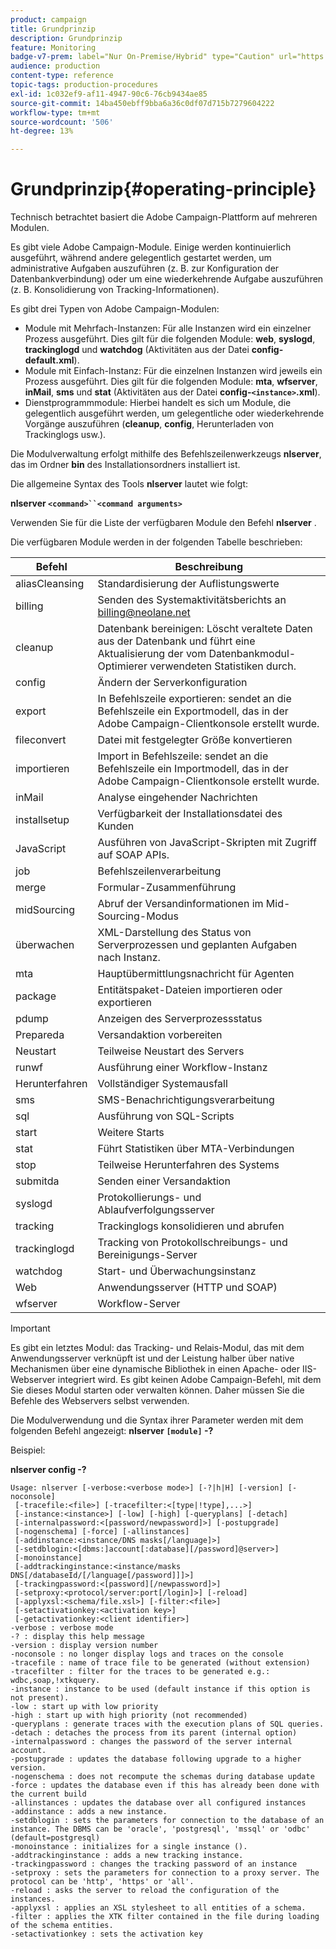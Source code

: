 ```yaml
---
product: campaign
title: Grundprinzip
description: Grundprinzip
feature: Monitoring
badge-v7-prem: label="Nur On-Premise/Hybrid" type="Caution" url="https://experienceleague.adobe.com/docs/campaign-classic/using/installing-campaign-classic/architecture-and-hosting-models/hosting-models-lp/hosting-models.html?lang=de" tooltip="Gilt nur für Hybrid- und On-Premise-Bereitstellungen"
audience: production
content-type: reference
topic-tags: production-procedures
exl-id: 1c032ef9-af11-4947-90c6-76cb9434ae85
source-git-commit: 14ba450ebff9bba6a36c0df07d715b7279604222
workflow-type: tm+mt
source-wordcount: '506'
ht-degree: 13%

---
```


# Grundprinzip{#operating-principle}



Technisch betrachtet basiert die Adobe Campaign-Plattform auf mehreren Modulen.

Es gibt viele Adobe Campaign-Module. Einige werden kontinuierlich ausgeführt, während andere gelegentlich gestartet werden, um administrative Aufgaben auszuführen (z. B. zur Konfiguration der Datenbankverbindung) oder um eine wiederkehrende Aufgabe auszuführen (z. B. Konsolidierung von Tracking-Informationen).

Es gibt drei Typen von Adobe Campaign-Modulen:

* Module mit Mehrfach-Instanzen: Für alle Instanzen wird ein einzelner Prozess ausgeführt. Dies gilt für die folgenden Module: **web**, **syslogd**, **trackinglogd** und **watchdog** (Aktivitäten aus der Datei **config-default.xml**).
* Module mit Einfach-Instanz: Für die einzelnen Instanzen wird jeweils ein Prozess ausgeführt. Dies gilt für die folgenden Module: **mta**, **wfserver**, **inMail**, **sms** und **stat** (Aktivitäten aus der Datei **config-`<instance>`.xml**).
* Dienstprogrammmodule: Hierbei handelt es sich um Module, die gelegentlich ausgeführt werden, um gelegentliche oder wiederkehrende Vorgänge auszuführen (**cleanup**, **config**, Herunterladen von Trackinglogs usw.).

Die Modulverwaltung erfolgt mithilfe des Befehlszeilenwerkzeugs **nlserver**, das im Ordner **bin** des Installationsordners installiert ist.

Die allgemeine Syntax des Tools **nlserver** lautet wie folgt:

**nlserver `<command>``<command arguments>`**

Verwenden Sie für die Liste der verfügbaren Module den Befehl **nlserver** .

Die verfügbaren Module werden in der folgenden Tabelle beschrieben:

| Befehl | Beschreibung |
|---|---|
| aliasCleansing | Standardisierung der Auflistungswerte |
| billing | Senden des Systemaktivitätsberichts an billing@neolane.net |
| cleanup | Datenbank bereinigen: Löscht veraltete Daten aus der Datenbank und führt eine Aktualisierung der vom Datenbankmodul-Optimierer verwendeten Statistiken durch. |
| config | Ändern der Serverkonfiguration |
| export | In Befehlszeile exportieren: sendet an die Befehlszeile ein Exportmodell, das in der Adobe Campaign-Clientkonsole erstellt wurde. |
| fileconvert | Datei mit festgelegter Größe konvertieren |
| importieren | Import in Befehlszeile: sendet an die Befehlszeile ein Importmodell, das in der Adobe Campaign-Clientkonsole erstellt wurde. |
| inMail | Analyse eingehender Nachrichten |
| installsetup | Verfügbarkeit der Installationsdatei des Kunden |
| JavaScript | Ausführen von JavaScript-Skripten mit Zugriff auf SOAP APIs. |
| job | Befehlszeilenverarbeitung |
| merge | Formular-Zusammenführung |
| midSourcing | Abruf der Versandinformationen im Mid-Sourcing-Modus |
| überwachen | XML-Darstellung des Status von Serverprozessen und geplanten Aufgaben nach Instanz. |
| mta | Hauptübermittlungsnachricht für Agenten |
| package | Entitätspaket-Dateien importieren oder exportieren |
| pdump | Anzeigen des Serverprozessstatus |
| Prepareda | Versandaktion vorbereiten |
| Neustart | Teilweise Neustart des Servers |
| runwf | Ausführung einer Workflow-Instanz |
| Herunterfahren | Vollständiger Systemausfall |
| sms | SMS-Benachrichtigungsverarbeitung |
| sql | Ausführung von SQL-Scripts |
| start | Weitere Starts |
| stat | Führt Statistiken über MTA-Verbindungen |
| stop | Teilweise Herunterfahren des Systems |
| submitda | Senden einer Versandaktion |
| syslogd | Protokollierungs- und Ablaufverfolgungsserver |
| tracking | Trackinglogs konsolidieren und abrufen |
| trackinglogd | Tracking von Protokollschreibungs- und Bereinigungs-Server |
| watchdog | Start- und Überwachungsinstanz |
| Web | Anwendungsserver (HTTP und SOAP) |
| wfserver | Workflow-Server |

>[!IMPORTANT]
>
>Es gibt ein letztes Modul: das Tracking- und Relais-Modul, das mit dem Anwendungsserver verknüpft ist und der Leistung halber über native Mechanismen über eine dynamische Bibliothek in einen Apache- oder IIS-Webserver integriert wird. Es gibt keinen Adobe Campaign-Befehl, mit dem Sie dieses Modul starten oder verwalten können. Daher müssen Sie die Befehle des Webservers selbst verwenden.

Die Modulverwendung und die Syntax ihrer Parameter werden mit dem folgenden Befehl angezeigt: **nlserver `[module]` -?**

Beispiel:

**nlserver config -?**

```
Usage: nlserver [-verbose:<verbose mode>] [-?|h|H] [-version] [-noconsole]
 [-tracefile:<file>] [-tracefilter:<[type|!type],...>]
 [-instance:<instance>] [-low] [-high] [-queryplans] [-detach]
 [-internalpassword:<[password/newpassword]>] [-postupgrade]
 [-nogenschema] [-force] [-allinstances]
 [-addinstance:<instance/DNS masks[/language]>]
 [-setdblogin:<[dbms:]account[:database][/password]@server>]
 [-monoinstance]
 [-addtrackinginstance:<instance/masks DNS[/databaseId/[/language[/password]]]>]
 [-trackingpassword:<[password][/newpassword]>]
 [-setproxy:<protocol/server:port[/login]>] [-reload]
 [-applyxsl:<schema/file.xsl>] [-filter:<file>]
 [-setactivationkey:<activation key>]
 [-getactivationkey:<client identifier>]
-verbose : verbose mode
-? : display this help message
-version : display version number
-noconsole : no longer display logs and traces on the console
-tracefile : name of trace file to be generated (without extension)
-tracefilter : filter for the traces to be generated e.g.: wdbc,soap,!xtkquery.
-instance : instance to be used (default instance if this option is not present).
-low : start up with low priority
-high : start up with high priority (not recommended)
-queryplans : generate traces with the execution plans of SQL queries.
-detach : detaches the process from its parent (internal option)
-internalpassword : changes the password of the server internal account.
-postupgrade : updates the database following upgrade to a higher version. 
-nogenschema : does not recompute the schemas during database update
-force : updates the database even if this has already been done with the current build 
-allinstances : updates the database over all configured instances
-addinstance : adds a new instance.
-setdblogin : sets the parameters for connection to the database of an instance. The DBMS can be 'oracle', 'postgresql', 'mssql' or 'odbc' (default=postgresql)
-monoinstance : initializes for a single instance ().
-addtrackinginstance : adds a new tracking instance.
-trackingpassword : changes the tracking password of an instance
-setproxy : sets the parameters for connection to a proxy server. The protocol can be 'http', 'https' or 'all'.
-reload : asks the server to reload the configuration of the instances. 
-applyxsl : applies an XSL stylesheet to all entities of a schema. 
-filter : applies the XTK filter contained in the file during loading of the schema entities.
-setactivationkey : sets the activation key
```
